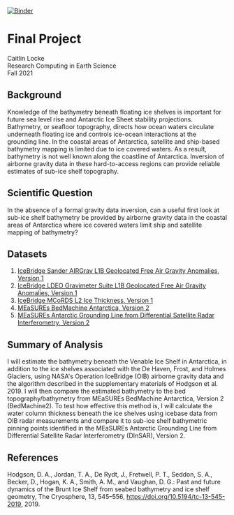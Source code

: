 [![Binder](https://mybinder.org/badge.svg)](https://mybinder.org/v2/gh/pangeo-data/pangeo-docker-images/2021.09.30?urlpath=git-pull%3Frepo%3Dhttps%253A%252F%252Fgithub.com%252Flockecd%252Frces-final-project%26urlpath%3Dlab%252Ftree%252Frces-final-project%252F%26branch%3Dmain)

# Final Project

Caitlin Locke <br />
Research Computing in Earth Science <br />
Fall 2021 <br />

## Background

Knowledge of the bathymetry beneath floating ice shelves is important for future sea level rise and Antarctic Ice Sheet stability projections. Bathymetry, or seafloor topography, directs how ocean waters circulate underneath floating ice and controls ice-ocean interactions at the grounding line. In the coastal areas of Antarctica, satellite and ship-based bathymetry mapping is limited due to ice covered waters. As a result, bathymetry is not well known along the coastline of Antarctica. Inversion of airborne gravity data in these hard-to-access regions can provide reliable estimates of sub-ice shelf topography.


## Scientific Question

In the absence of a formal gravity data inversion, can a useful first look at sub-ice shelf bathymetry be provided by airborne gravity data in the coastal areas of Antarctica where ice covered waters limit ship and satellite mapping of bathymetry?

## Datasets

1. [IceBridge Sander AIRGrav L1B Geolocated Free Air Gravity Anomalies, Version 1](https://nsidc.org/data/IGGRV1B/versions/1)
1. [IceBridge LDEO Gravimeter Suite L1B Geolocated Free Air Gravity Anomalies, Version 1](https://nsidc.org/data/IGLGS1B/versions/1)
1. [IceBridge MCoRDS L2 Ice Thickness, Version 1](https://nsidc.org/data/IRMCR2/versions/1)
1. [MEaSUREs BedMachine Antarctica, Version 2](https://nsidc.org/data/NSIDC-0756/versions/2)
1. [MEaSUREs Antarctic Grounding Line from Differential Satellite Radar Interferometry, Version 2](https://nsidc.org/data/nsidc-0498)


## Summary of Analysis

I will estimate the bathymetry beneath the Venable Ice Shelf in Antarctica, in addition to the ice shelves associated with the De Haven, Frost, and Holmes Glaciers, using NASA's Operation IceBridge (OIB) airborne gravity data and the algorithm described in the supplementary materials of Hodgson et al. 2019. I will then compare the estimated bathymetry to the bed topography/bathymetry from MEaSUREs BedMachine Antarctica, Version 2 (BedMachine2). To test how effective this method is, I will calculate the water column thickness beneath the ice shelves using icebase data from OIB radar measurements and compare it to sub-ice shelf bathymetric pinning points identified in the MEaSUREs Antarctic Grounding Line from Differential Satellite Radar Interferometry (DInSAR), Version 2.

## References

Hodgson, D. A., Jordan, T. A., De Rydt, J., Fretwell, P. T., Seddon, S. A., Becker, D., Hogan, K. A., Smith, A. M., and Vaughan, D. G.: Past and future dynamics of the Brunt Ice Shelf from seabed bathymetry and ice shelf geometry, The Cryosphere, 13, 545–556, https://doi.org/10.5194/tc-13-545-2019, 2019.